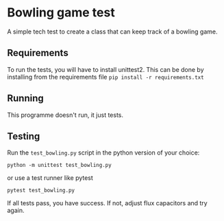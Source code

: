 # Bowling game test
A simple tech test to create a class that can keep track of a bowling game.

## Requirements
To run the tests, you will have to install unittest2. 
This can be done by installing from the requirements file
`pip install -r requirements.txt`

## Running
This programme doesn't run, it just tests.

## Testing
Run the `test_bowling.py` script in the python version of your choice:

`python -m unittest test_bowling.py`

or use a test runner like pytest

`pytest test_bowling.py`

If all tests pass, you have success. If not, adjust flux capacitors and try again.
